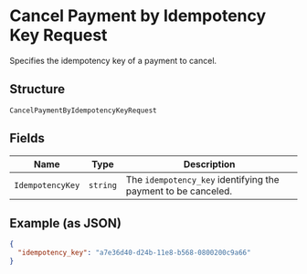 
# Cancel Payment by Idempotency Key Request

Specifies the idempotency key of a payment to cancel.

## Structure

`CancelPaymentByIdempotencyKeyRequest`

## Fields

| Name | Type | Description |
|  --- | --- | --- |
| `IdempotencyKey` | `string` | The `idempotency_key` identifying the payment to be canceled. |

## Example (as JSON)

```json
{
  "idempotency_key": "a7e36d40-d24b-11e8-b568-0800200c9a66"
}
```

